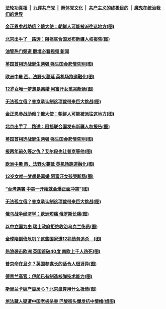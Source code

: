 ####  [法轮功真相](../../../../basic/blob/master/README.md?t=07211031) &nbsp;|&nbsp; [九评共产党](../../../../9ping.md/blob/master/README.md?t=07211031) &nbsp;|&nbsp; [解体党文化](../../../../jtdwh.md/blob/master/README.md?t=07211031)  &nbsp;|&nbsp; [共产主义的终极目的](../../../../gczydzjmd.md/blob/master/README.md?t=07211031) &nbsp;|&nbsp; [魔鬼在统治我们的世界](../../../../mgztzwmdsj.md/blob/master/README.md?t=07211031) 

#### [金正恩参战助俄？俄大使：朝鲜人可能被派往这地方(图)](../pages/p9/1012225.md?t=07211031) 

#### [北京出手了　路透：阻挡联合国发布新疆人权报告(图)](../pages/p9/1012241.md?t=07211031) 

#### [油管热门频道 翻墙必看视频 新闻](http://45.76.130.85:81/youtube.html?07211031)

#### [英国首相选战诞生两强 强生国会悲情告别(图)](../pages/p9/1012234.md?t=07211031) 

#### [欧洲中暑 西、法野火蔓延 英机场跑道融化(图)](../pages/p9/1012237.md?t=07211031) 

#### [12岁女唯一梦想是离婚 阿富汗女孩哭断肠(图)](../pages/p9/1012157.md?t=07211031) 

#### [无法孤立俄？普京承认制这项裁带来巨大挑战(图)](../pages/p9/1012132.md?t=07211031) 

#### [金正恩参战助俄？俄大使：朝鲜人可能被派往这地方(图)](../pages/p9/1012225.md?t=07211031) 

#### [北京出手了　路透：阻挡联合国发布新疆人权报告(图)](../pages/p9/1012241.md?t=07211031) 


#### [英国首相选战诞生两强 强生国会悲情告别(图)](../pages/p9/1012234.md?t=07211031) 

#### [报两年前久等之仇？艾尔段也让普京等他(图)](../pages/p9/1012277.md?t=07211031) 


#### [欧洲中暑 西、法野火蔓延 英机场跑道融化(图)](../pages/p9/1012237.md?t=07211031) 

#### [12岁女唯一梦想是离婚 阿富汗女孩哭断肠(图)](../pages/p9/1012157.md?t=07211031) 

#### [“台湾遇袭 中美一开始就会爆正面冲突”(图)](../pages/p9/1012208.md?t=07211031) 

#### [无法孤立俄？普京承认制这项裁带来巨大挑战(图)](../pages/p9/1012132.md?t=07211031) 

#### [俄乌战争经济学：欧洲短痛 俄罗斯长痛(图)](../pages/p9/1012189.md?t=07211031) 

#### [以中立国为由 瑞士政府拒绝收治乌克兰伤员(图)](../pages/p9/1012162.md?t=07211031) 


#### [全球陷倒债危机？这些国家遭12兆债务追杀　(图)](../pages/p9/1012104.md?t=07211031) 

#### [热浪袭击欧洲 英国首破40度 南欧上千人热死(图)](../pages/p9/1012090.md?t=07211031) 

#### [普京命在旦夕？英国参谋长的话令人很讶异(图)](../pages/p9/1012047.md?t=07211031) 

#### [德黑兰高官：伊朗已有制造核弹技术能力(图)](../pages/p9/1012109.md?t=07211031) 

#### [斯里兰卡破产显居心？北京盘算用什么抵债(图)](../pages/p9/1012043.md?t=07211031) 

#### [旅法藏人疑遭中国老板杀害 巴黎街头爆发抗中情绪(组图)](../pages/p9/1012097.md?t=07211031) 


<img src='http://gfw-breaker.win/goodnews/indexes/p9.md' width='0px' height='0px'/>
